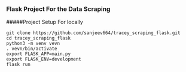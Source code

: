 ### Flask Project For the Data Scraping

#####Project Setup For locally

```
git clone https://github.com/sanjeev664/tracey_scraping_flask.git
cd tracey_scraping_flask
python3 -m venv vevn
. vevn/bin/activate
export FLASK_APP=main.py
export FLASK_ENV=development
flask run
```

